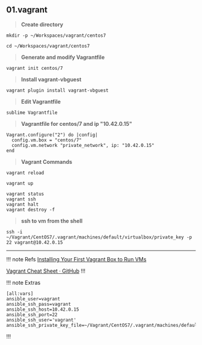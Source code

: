 ## 01.vagrant

> **Create directory**
```shell
mkdir -p ~/Workspaces/vagrant/centos7
```
```shell
cd ~/Workspaces/vagrant/centos7
```

> **Generate and modify Vagrantfile**
```shell
vagrant init centos/7
```

> **Install vagrant-vbguest**
```shell
vagrant plugin install vagrant-vbguest
```

> **Edit Vagrantfile**
```shell
sublime Vagrantfile
```
> **Vagrantfile for centos/7 and ip "10.42.0.15"**
```shell
Vagrant.configure("2") do |config|
  config.vm.box = "centos/7"
  config.vm.network "private_network", ip: "10.42.0.15"
end
```

> **Vagrant Commands**
```shell
vagrant reload
```
```shell
vagrant up
```
```shell
vagrant status
vagrant ssh
vagrant halt
vagrant destroy -f
```

> **ssh to vm from the shell**
```shell
ssh -i ~/Vagrant/CentOS7/.vagrant/machines/default/virtualbox/private_key -p 22 vagrant@10.42.0.15
```

---

!!! note Refs
[Installing Your First Vagrant Box to Run VMs](https://blog.ipswitch.com/installing-your-first-vagrant-box)

[Vagrant Cheat Sheet · GitHub](https://gist.github.com/wpscholar/a49594e2e2b918f4d0c4)
!!!

!!! note Extras
```shell
[all:vars]
ansible_user=vagrant
ansible_ssh_pass=vagrant
ansible_ssh_host=10.42.0.15
ansible_ssh_port=22
ansible_ssh_user='vagrant'
ansible_ssh_private_key_file=~/Vagrant/CentOS7/.vagrant/machines/default/virtualbox/private_key
```
!!!